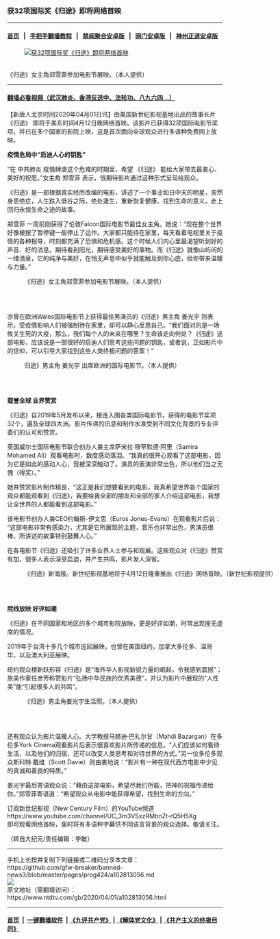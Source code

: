 ### 获32项国际奖《归途》即将网络首映
------------------------

#### [首页](https://github.com/gfw-breaker/banned-news3/blob/master/README.md) &nbsp;&nbsp;|&nbsp;&nbsp; [手把手翻墙教程](https://github.com/gfw-breaker/guides/wiki) &nbsp;&nbsp;|&nbsp;&nbsp; [禁闻聚合安卓版](https://github.com/gfw-breaker/bn-android) &nbsp;&nbsp;|&nbsp;&nbsp; [网门安卓版](https://github.com/oGate2/oGate) &nbsp;&nbsp;|&nbsp;&nbsp; [神州正道安卓版](https://github.com/SzzdOgate/update) 



<div><div class="featured_image">
 <a href="https://i.ntdtv.com/assets/uploads/2020/04/160173f7d2922694_ttl7dayP9g_xuefei-600x400-3.jpg" target="_blank">
  <figure>
   <img alt="获32项国际奖《归途》即将网络首映" src="https://i.ntdtv.com/assets/uploads/2020/04/160173f7d2922694_ttl7dayP9g_xuefei-600x400-3-800x450.jpg"/>
  </figure><br/>
 </a>
 <span class="caption">
  《归途》女主角郑雪菲参加电影节展映。（本人提供）
 </span>
</div>
</div><hr/>

#### [翻墙必看视频（武汉肺炎、香港反送中、法轮功、八九六四...）](https://github.com/gfw-breaker/banned-news3/blob/master/pages/link3.md)

<div><div class="post_content" itemprop="articleBody">
 <p>
  【新唐人北京时间2020年04月01日讯】由美国新世纪影视基地出品的故事长片
  <ok href="https://www.ntdtv.com/gb/《归途》.htm">
   《归途》
  </ok>
  即将于美东时间4月12日晚网络首映。该影片已获得32项国际电影节奖项，并已在多个国家的影院上映，这是首次面向全球观众进行多语种免费网上放映。
 </p>
 <p>
  <strong>
   疫情危局中“启迪人心的钥匙”
  </strong>
 </p>
 <p>
  “在
  <ok href="https://www.ntdtv.com/gb/中共肺炎.htm">
   中共肺炎
  </ok>
  疫情肆虐这个危难的时期里，希望
  <ok href="https://www.ntdtv.com/gb/《归途》.htm">
   《归途》
  </ok>
  能给大家带去最衷心、美好的祝愿。”女主角
  <ok href="https://www.ntdtv.com/gb/郑雪菲.htm">
   郑雪菲
  </ok>
  表示，很期待影片通过这种形式呈现给观众。
 </p>
 <p>
  《归途》是一部根据真实经历改编的电影，讲述了一个事业如日中天的明星，突然身患绝症，人生跌入低谷之际，绝处逢生，重新恢复健康、找到生命的意义，走上回归永恒生命之途的故事。
 </p>
 <p>
  <ok href="https://www.ntdtv.com/gb/郑雪菲.htm">
   郑雪菲
  </ok>
  一周前刚获得了伦敦Falcon国际电影节最佳女主角。她说：“现在整个世界好像被按了暂停键一般停止了运作。大家都只能待在家里，每天看着电视里关于疫情的各种报导，时刻都充满了恐惧和危机感。这个时候人们内心里最渴望听到好的声音、好的消息。期待看到阳光，期待感受美好的事物。而《归途》就像山屿间的一缕清泉，它的纯净与美好，在悄无声息中似乎就能触及到你心底，给你带来温暖与力量。”
 </p>
 <figure class="wp-caption alignnone" id="attachment_102813070" style="width: 600px">
  <img alt="" class="size-medium wp-image-102813070" src="https://i.ntdtv.com/assets/uploads/2020/04/160173fa4fd1e6ec_ttl7dayDjJ_____________-600x900.jpg">
   <br/><figcaption class="wp-caption-text">
    《归途》女主角郑雪菲参加电影节展映。（本人提供）
   </figcaption><br/>
  </img>
 </figure><br/>
 <p>
  亦曾在欧洲Wales国际电影节上获得最佳男演员的《归途》男主角
  <ok href="https://www.ntdtv.com/gb/姜光宇.htm">
   姜光宇
  </ok>
  则表示，受疫情影响人们被强制待在家里，却可以静心反思自己。“我们面对的是一场攸关生死的大疫，那么，我们每个人的未来在哪里？生命该走向何处？《归途》这部电影，应该说是一部很好的启迪人们思考这些问题的钥匙，或者说，正如影片中的信仰，可以引导大家找到这些人类终极问题的答案！”
 </p>
 <figure class="wp-caption alignnone" id="attachment_102813065" style="width: 600px">
  <img alt="" class="size-medium wp-image-102813065" src="https://i.ntdtv.com/assets/uploads/2020/04/160173f6bd77a71c_ttl7dayWi9_IMG_1658-600x400.jpg">
   <br/><figcaption class="wp-caption-text">
    归途》男主角
    <ok href="https://www.ntdtv.com/gb/姜光宇.htm">
     姜光宇
    </ok>
    出席欧洲的国际电影节。（本人提供）
   </figcaption><br/>
  </img>
 </figure><br/>
 <p>
  <strong>
   载誉全球 业界赞赏
  </strong>
 </p>
 <p>
  《归途》自2019年5月发布以来，接连入围各类国际电影节，获得的电影节奖项32个，遍及全球四大洲。影片传递的讯息和制作水准受到不同文化背景的专业评委们的认可和赞赏。
 </p>
 <p>
  英国威尔士国际电影节联合创办人兼主席萨米拉·穆罕默德·阿里（Samira Mohamed Ali）观看电影时，数度感动落泪。“我真的很开心观看了这部电影，因为它是如此的感动人心，我被深深触动了。演员的表演非常出色，所以他们当之无愧（得奖）。”
 </p>
 <p>
  她并赞赏影片制作精良，“这正是我们想要看到的电影，我真希望世界各个国家的观众都能观看到《归途》，我要给我全部的朋友和全部的家人介绍这部电影，我想让全世界的人都能看到这部电影。”
 </p>
 <p>
  该电影节创办人兼CEO约翰斯-伊文思（Euros Jones-Evans）在观看影片后说： “这部电影非常有感染力，尤其是它所展现的主题，音乐也非常出色，男演员很棒，所讲述的故事特别鼓舞人心。”
 </p>
 <p>
  在各电影节《归途》还吸引了许多业界人士参与和观展。这些观众对《归途》赞赏有加，很多人表示深受启迪，并产生共鸣，影片发人深省。
 </p>
 <figure class="wp-caption alignnone" id="attachment_102813068" style="width: 600px">
  <img alt="" class="size-medium wp-image-102813068" src="https://i.ntdtv.com/assets/uploads/2020/04/160173f49b5e02cc_ttl7dayodB_1080____-600x338.jpg"/>
  <br/><figcaption class="wp-caption-text">
   《归途》新海报。新世纪影视基地将于4月12日隆重推出《归途》网络首映。（新世纪影视提供）
  </figcaption><br/>
 </figure><br/>
 <p>
  <strong>
   院线放映 好评如潮
  </strong>
 </p>
 <p>
  《归途》在不同国家和地区的多个城市影院放映，更是好评如潮，时常出现座无虚席的情况。
 </p>
 <p>
  2019年于台湾十多几个城市巡回展映，也曾在美国纽约，加拿大多伦多、温哥华，以及澳大利亚展映。
 </p>
 <p>
  纽约观众楼新跃形容《归途》是“海外华人影视新锐力量的崛起，令我感到震撼”；旅美作家任彦芳称赞影片“弘扬中华民族的优秀美德”，并认为影片中展现的“人性美”能“引起很多人的共鸣”。
 </p>
 <figure class="wp-caption alignnone" id="attachment_102813069" style="width: 600px">
  <img alt="" class="size-medium wp-image-102813069" src="https://i.ntdtv.com/assets/uploads/2020/04/160173f605428dec_ttl7daybka_DSC00822-600x400.jpg"/>
  <br/><figcaption class="wp-caption-text">
   《归途》男主角姜光宇生活照。（本人提供）
  </figcaption><br/>
 </figure><br/>
 <p>
  还有观众认为影片温暖人心。大学教授马赫迪·巴扎尔甘（Mahdi Bazargan）在多伦多York Cinema观看影片后表示很喜欢影片所传递的信息。“人们应该如何看待生活，以及他们的归宿，还可以改变人类思考和对待世界的方式。”另一位多伦多观众斯科特·戴维（Scott Davie）则由衷地说：“影片有一种在现代西方电影中少见的真诚和善良的特质。”
 </p>
 <p>
  姜光宇最后寄语观众说：“藉由这部电影，希望尽我们所能，把神的祝福传递给你。”郑雪菲寄语道：“希望观众从电影中能获得希望，找到生命的方向。”
 </p>
 <p>
  订阅新世纪影视（New Century Film）的YouTube频道
  <br/>
  <ok href="https://www.youtube.com/channel/UC_3m3VSxzRMbnZt-rQ5H5Xg">
   https://www.youtube.com/channel/UC_3m3VSxzRMbnZt-rQ5H5Xg
  </ok>
  <br/>
  即可观看网络首映，届时将有多语种字幕供不同语言背景的观众选择。敬请关注。
 </p>
 <p>
  （转自大纪元/责任编辑：李敏）
 </p>
 <div class="single_ad">
 </div>
</div>
</div>
<hr/>
手机上长按并复制下列链接或二维码分享本文章：<br/>
https://github.com/gfw-breaker/banned-news3/blob/master/pages/prog424/a102813056.md <br/>
<a href='https://github.com/gfw-breaker/banned-news3/blob/master/pages/prog424/a102813056.md'><img src='https://github.com/gfw-breaker/banned-news3/blob/master/pages/prog424/a102813056.md.png'/></a> <br/>
原文地址（需翻墙访问）：https://www.ntdtv.com/gb/2020/04/01/a102813056.html


------------------------
#### [首页](https://github.com/gfw-breaker/banned-news3/blob/master/README.md) &nbsp;|&nbsp; [一键翻墙软件](https://github.com/gfw-breaker/nogfw/blob/master/README.md) &nbsp;| [《九评共产党》](https://github.com/gfw-breaker/9ping.md/blob/master/README.md#九评之一评共产党是什么) | [《解体党文化》](https://github.com/gfw-breaker/jtdwh.md/blob/master/README.md) | [《共产主义的终极目的》](https://github.com/gfw-breaker/gczydzjmd.md/blob/master/README.md)


<img src='http://gfw-breaker.win/banned-news3/pages/prog424/a102813056.md' width='0px' height='0px'/>